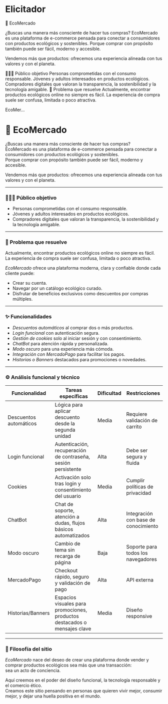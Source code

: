 # Elicitador
🌿 EcoMercado

¿Buscas una manera más consciente de hacer tus compras?
EcoMercado es una plataforma de e-commerce pensada para conectar a consumidores con productos ecológicos y sostenibles.
Porque comprar con propósito también puede ser fácil, moderno y accesible.

Vendemos más que productos: ofrecemos una experiencia alineada con tus valores y con el planeta.

🧑‍🤝‍🧑 Público objetivo
Personas comprometidas con el consumo responsable.
Jóvenes y adultos interesados en productos ecológicos.
Compradores digitales que valoran la transparencia, la sostenibilidad y la tecnología amigable.
🧩 Problema que resuelve
Actualmente, encontrar productos ecológicos online no siempre es fácil.
La experiencia de compra suele ser confusa, limitada o poco atractiva.

EcoMer…
# 🌿 EcoMercado

¿Buscas una manera más consciente de hacer tus compras?  
EcoMercado es una plataforma de e-commerce pensada para conectar a consumidores con productos ecológicos y sostenibles.  
Porque comprar con propósito también puede ser fácil, moderno y accesible.

Vendemos más que productos: ofrecemos una experiencia alineada con tus valores y con el planeta.

---

### 🧑‍🤝‍🧑 Público objetivo

- Personas comprometidas con el consumo responsable.
- Jóvenes y adultos interesados en productos ecológicos.
- Compradores digitales que valoran la transparencia, la sostenibilidad y la tecnología amigable.

---

### 🧩 Problema que resuelve

Actualmente, encontrar productos ecológicos online no siempre es fácil.  
La experiencia de compra suele ser confusa, limitada o poco atractiva.

*EcoMercado* ofrece una plataforma moderna, clara y confiable donde cada cliente puede:  
- Crear su cuenta.  
- Navegar por un catálogo ecológico curado.  
- Disfrutar de beneficios exclusivos como descuentos por compras múltiples.

---

### ✨ Funcionalidades

- *Descuentos automáticos* al comprar dos o más productos.  
- *Login funcional* con autenticación segura.  
- *Gestión de cookies* solo al iniciar sesión y con consentimiento.  
- *ChatBot* para atención rápida y personalizada.  
- *Modo oscuro* para una experiencia más cómoda.  
- *Integración con MercadoPago* para facilitar los pagos.  
- *Historias o Banners* destacados para promociones o novedades.

---

### ⚙️ Análisis funcional y técnico

| Funcionalidad         | Tareas específicas                                                           | Dificultad | Restricciones                        |
|-----------------------|------------------------------------------------------------------------------|------------|--------------------------------------|
| Descuentos automáticos| Lógica para aplicar descuento desde la segunda unidad                        | Media      | Requiere validación de carrito       |
| Login funcional       | Autenticación, recuperación de contraseña, sesión persistente                | Alta       | Debe ser segura y fluida             |
| Cookies               | Activación solo tras login y consentimiento del usuario                      | Media      | Cumplir políticas de privacidad      |
| ChatBot               | Chat de soporte, atención a dudas, flujos básicos automatizados              | Alta       | Integración con base de conocimiento |
| Modo oscuro           | Cambio de tema sin recarga de página                                         | Baja       | Soporte para todos los navegadores   |
| MercadoPago           | Checkout rápido, seguro y validación de pago                                 | Alta       | API externa                          |
| Historias/Banners     | Espacios visuales para promociones, productos destacados o mensajes clave    | Media      | Diseño responsive                    |

---

### 🧠 Filosofía del sitio

*EcoMercado* nace del deseo de crear una plataforma donde vender y comprar productos ecológicos sea más que una transacción:  
sea un acto de conciencia.

Aquí creemos en el poder del diseño funcional, la tecnología responsable y el comercio ético.  
Creamos este sitio pensando en personas que quieren vivir mejor, consumir mejor, y dejar una huella positiva en el mundo.
